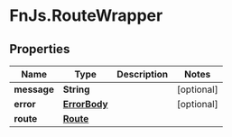 # FnJs.RouteWrapper

## Properties
Name | Type | Description | Notes
------------ | ------------- | ------------- | -------------
**message** | **String** |  | [optional] 
**error** | [**ErrorBody**](ErrorBody.md) |  | [optional] 
**route** | [**Route**](Route.md) |  | 


